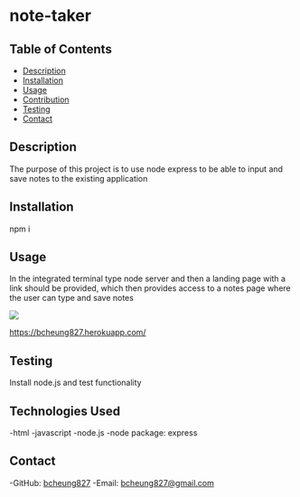 # note-taker
## Table of Contents
  - [Description](#description)
  - [Installation](#installation)
  - [Usage](#usage)
  - [Contribution](#contribution)
  - [Testing](#testing)
  - [Contact](#contact)

  ## Description
  The purpose of this project is to use node express to be able to input and save notes to the existing application

  ## Installation
  npm i

  ## Usage
  In the integrated terminal type node server and then a landing page with a link should be provided, which then provides access to a notes page where the user can type and save notes

  <img src="Assets\note-taker.gif.gif"></img>

  https://bcheung827.herokuapp.com/

  ## Testing
  Install node.js and test functionality

  ## Technologies Used
  -html
  -javascript
  -node.js
    -node package: express
  
  ## Contact
  -GitHub: [bcheung827](https://github.com/bcheung827)
  -Email: bcheung827@gmail.com